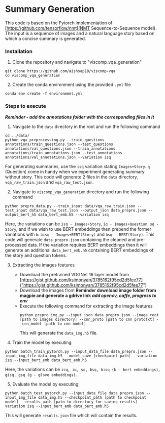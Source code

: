 
# Summary Generation

This code is based on the Pytorch implementation of [https://github.com/tensorflow/nmt](NMT Sequence-to-Sequence model). The input is a sequence of images and a natural language story based on which a concise summary is generated. 

### Installation 

1. Clone the repository and navigate to "viscomp_vqa_generation"
```
git clone https://github.com/aishsap18/viscomp-vqa
cd viscomp_vqa_generation
```

2. Create the conda environment using the provided `.yml` file
```
conda env create -f environment.yml
```


### Steps to execute

***Reminder - add the annotations folder with the corresponding files in it***
1. Navigate to the `data` directory in the root and run the following command
```
cd ../data/
python vqa_preprocessing.py --train_questions annotations/train_questions.json --test_questions annotations/val_questions.json --train_annotations annotations/train_annotations.json --test_annotations annotations/val_annotations.json --variation isq
```
For generating summaries, use the `isq` variation stating `Images+Story`. `q` (Question) come in handy when we experiment generating summary without story. 
This code will generate 2 files in the `data` directory, `vqa_raw_train.json` and `vqa_raw_test.json`.

2. Navigate to `viscomp_vqa_generation` directory and run the following command
```
python prepro_data.py --train_input data/vqa_raw_train.json --test_input data/vqa_raw_test.json --output_json data_prepro.json --output_bert_h5 data_bert_emb.h5 --variation isq
```
Here, the variations can be `isq - Images+Story`, `iq - Images+Question`, `sq - Story`, and if we wish to use BERT embeddings then prepend the former variations with `b`: `bisq - Images+BERT(Story)` and `bsq - BERT(Story)`. 
This code will generate `data_prepro.json` containing the cleaned and pre-processed data. If the variation requires BERT embeddings then it will generate an additional `data_bert_emb.h5` containing BERT embeddings of the story and question tokens.  

3. Extracting the images features 
	- Download the pretrained VGGNet 19 layer model from [https://gist.github.com/ksimonyan/3785162f95cd2d5fee77]("https://gist.github.com/ksimonyan/3785162f95cd2d5fee77")
	- Download the images from ****Reminder download image folder from magpie and generate a gdrive link****
	***add opencv, caffe, progress to env***
	- Execute the following command for extracting the image features
		```
		python prepro_img.py --input_json data_prepro.json --image_root [path to images directory] --cnn_proto [path to cnn prototxt] --cnn_model [path to cnn model]
		```
		This will generate the `data_img.h5` file.

4. Train the model by executing 
```
python batch_train_pytorch.py --input_data_file data_prepro.json --input_img_file data_img.h5 --model_save [checkpoint path] --variation isq --input_bert_emb data_bert_emb.h5
```
Here, the variations can be `isq, iq, sq, bsq, bisq (b - bert embeddings), gisq, gsq (g - glove embeddings)`. 

5. Evaluate the model by executing 
```
python batch_test_pytorch.py --input_data_file data_prepro.json --input_img_file data_img.h5 --checkpoint_path [path to checkpoint model] --results_path [patn to directory for saving results] --variation isq --input_bert_emb data_bert_emb.h5
```
This will generate `results.json` file which will contain the results.
